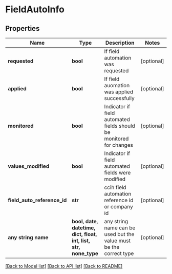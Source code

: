 # FieldAutoInfo


## Properties
Name | Type | Description | Notes
------------ | ------------- | ------------- | -------------
**requested** | **bool** | If field automation was requested | [optional] 
**applied** | **bool** | If field auomation was applied successfully | [optional] 
**monitored** | **bool** | Indicator if field automated fields should be monitored for changes | [optional] 
**values_modified** | **bool** | Indicator if field automated fields were modified | [optional] 
**field_auto_reference_id** | **str** | ccih field automation reference id or company id | [optional] 
**any string name** | **bool, date, datetime, dict, float, int, list, str, none_type** | any string name can be used but the value must be the correct type | [optional]

[[Back to Model list]](../README.md#documentation-for-models) [[Back to API list]](../README.md#documentation-for-api-endpoints) [[Back to README]](../README.md)


